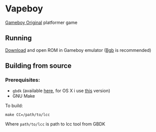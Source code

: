 # Vapeboy

[Gameboy Original](https://en.wikipedia.org/wiki/Game_Boy) platformer game

## Running

[Download](https://github.com/pashutk/vapeboy/raw/master/game.gb) and open ROM in Gameboy emulator ([Bgb](http://bgb.bircd.org/) is recommended)

## Building from source

### Prerequisites:
- `gbdk` (available [here](http://gbdk.sourceforge.net/), for OS X i use [this](http://www.rpgmaker.it/proflame/gbdk.zip) version)
- GNU Make

To build:
```
make CC=/path/to/lcc
```
Where `path/to/lcc` is path to lcc tool from GBDK
